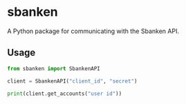 # sbanken

A Python package for communicating with the Sbanken API.

## Usage
```python
from sbanken import SbankenAPI

client = SbankenAPI("client_id", "secret")

print(client.get_accounts("user id"))
```